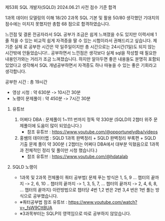 제53회 SQL 개발자(SQLD)	2024.06.21 사전 점수 기준 합격	

1과목 데이터 모델링의 이해 18/20 
2과목 SQL 기본 및 활용 50/80
생각했던 기대치의 점수에는 미치지 못했지만 총합 68 점으로 합격하였습니다.

느낀점 및 결론 
    전공자라서 SQL 공부가 조금은 쉽게 느껴졌을 수도 있지만 이력서에 1줄 적을 수 있는 비교적 쉽게 자격증을 딸 수 있는 시험이라서 권해드리고 싶습니다. 
    제 기준 실제 로 공부한 시간은 약 일주일이지만 총 시간으로는 24시간(1일)도 되지 않는 시간밖에 안들었습니다!.. 
    공부하면서 느낀점은 생각보다 실제 sql을 작성할 때 필요한 내용인가와는 거리가 조금 느껴졌습니다.
    하지만 알아두면 좋은 내용들도 분명히 포함되있었다고 생각해서 SQL 개념공부하면서 자격증도 하나 따놓을 수 있는 좋은 기회라고 생각합니다.
    

공부한 시간 : 총 19시간
 - 영상 시청 : 약 630분 -> 10시간 30분
 - 노랭이 문제풀이 : 약 450분 -> 7시간 30분

1. 유튜브
   1) 어쩌다 DBA : 문제풀이 1~111 번까지 정독 약 330분 (SQLD의 2챕터 위주 문제풀이에 도움이 많이 되었습니다.)
      - 참조 유튜브 : https://www.youtube.com/@opportunelydba/videos
   3) 홍쌤의 데이터랩 : SQLD 1과목 완벽정리 + SQLD 완벽정리 부록편 + SQLD 기출 문제 풀이 약 300분 ( 2챕터는 어쩌다 DBA에서 대부분 익혔음으로 1과목과 전체적인 정리 및 풀이만 시청 했습니다.)
      - 참조 유튜브 : https://www.youtube.com/@hdatalab
  
2. SQLD 노랭이
   - 1과목 및 2과목 전체풀이 쿼터 공부법( 문제 푸는 방식은 1, 5, 9 ... 챕터의 끝까지 -> 2, 6, 10 .. 챕터의 끝까지 -> 1, 3, 5, 7, ... 챕터의 끝까지 -> 2, 4, 6, 8, ... 챕터의 끝까지) 이런방법으로 챕터당 4번 1,2 번은 2번 3,4 번은 1번 풀는 방식으로 공부했습니다.
   - ※쿼터공부법 참조 유튜브 : https://www.youtube.com/watch?v=_fsW9CttBUA
   - ※3과목부터는 SQLP의 영역임으로 따로 공부하지 않았습니다.
